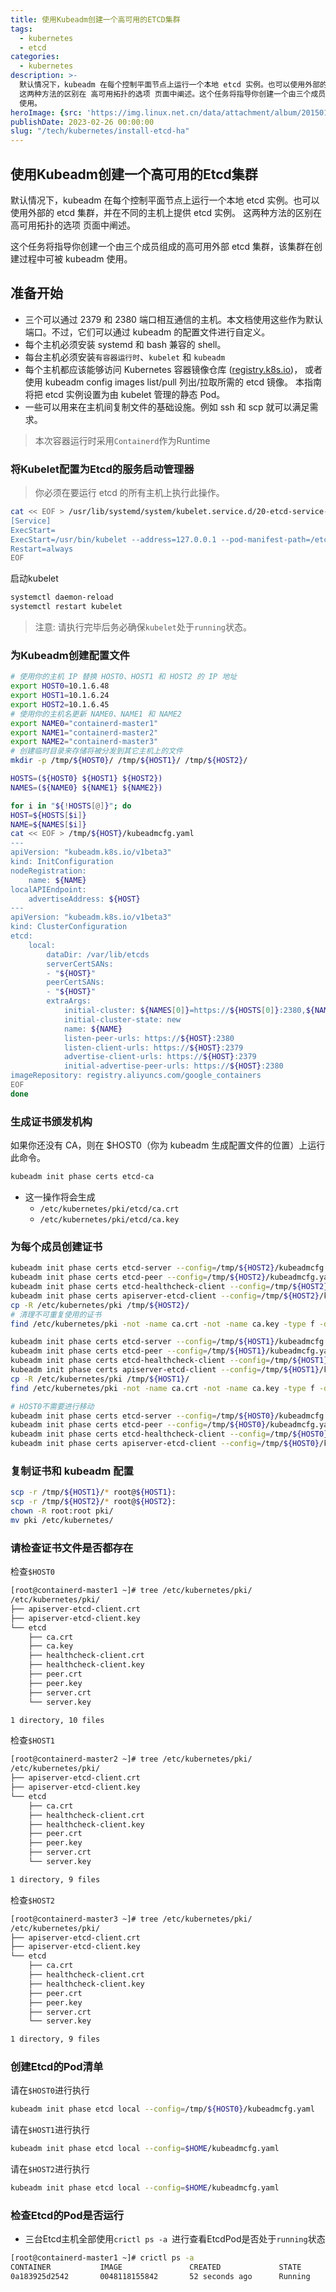 ```yaml
---
title: 使用Kubeadm创建一个高可用的ETCD集群
tags:
  - kubernetes
  - etcd
categories:
  - kubernetes
description: >-
  默认情况下，kubeadm 在每个控制平面节点上运行一个本地 etcd 实例。也可以使用外部的 etcd 集群，并在不同的主机上提供 etcd 实例。
  这两种方法的区别在 高可用拓扑的选项 页面中阐述。这个任务将指导你创建一个由三个成员组成的高可用外部 etcd 集群，该集群在创建过程中可被 kubeadm
  使用。
heroImage: {src: 'https://img.linux.net.cn/data/attachment/album/201501/29/141718izklanww82qm888k.png', inferSize: true}
publishDate: 2023-02-26 00:00:00
slug: "/tech/kubernetes/install-etcd-ha"
---
```


## 使用Kubeadm创建一个高可用的Etcd集群

默认情况下，kubeadm 在每个控制平面节点上运行一个本地 etcd 实例。也可以使用外部的 etcd 集群，并在不同的主机上提供 etcd 实例。 这两种方法的区别在 高可用拓扑的选项 页面中阐述。

这个任务将指导你创建一个由三个成员组成的高可用外部 etcd 集群，该集群在创建过程中可被 kubeadm 使用。

## 准备开始

- 三个可以通过 2379 和 2380 端口相互通信的主机。本文档使用这些作为默认端口。不过，它们可以通过 kubeadm 的配置文件进行自定义。
- 每个主机必须安装 systemd 和 bash 兼容的 shell。
- 每台主机必须安装`有容器运行时`、`kubelet` 和 `kubeadm`
- 每个主机都应该能够访问 Kubernetes 容器镜像仓库 ([registry.k8s.io](http://registry.k8s.io/))， 或者使用 kubeadm config images list/pull 列出/拉取所需的 etcd 镜像。 本指南将把 etcd 实例设置为由 kubelet 管理的静态 Pod。
- 一些可以用来在主机间复制文件的基础设施。例如 ssh 和 scp 就可以满足需求。

> 本次容器运行时采用`Containerd`作为Runtime

### 将Kubelet配置为Etcd的服务启动管理器

> 你必须在要运行 etcd 的所有主机上执行此操作。

```bash
cat << EOF > /usr/lib/systemd/system/kubelet.service.d/20-etcd-service-manager.conf 
[Service]
ExecStart=
ExecStart=/usr/bin/kubelet --address=127.0.0.1 --pod-manifest-path=/etc/kubernetes/manifests --cgroup-driver=systemd  --container-runtime=remote --container-runtime-endpoint=unix:///run/containerd/containerd.sock
Restart=always
EOF
```

启动kubelet

```bash
systemctl daemon-reload
systemctl restart kubelet
```

> 注意: 请执行完毕后务必确保`kubelet`处于`running`状态。

### 为Kubeadm创建配置文件
```bash
# 使用你的主机 IP 替换 HOST0、HOST1 和 HOST2 的 IP 地址
export HOST0=10.1.6.48
export HOST1=10.1.6.24
export HOST2=10.1.6.45
# 使用你的主机名更新 NAME0、NAME1 和 NAME2
export NAME0="containerd-master1"
export NAME1="containerd-master2"
export NAME2="containerd-master3"
# 创建临时目录来存储将被分发到其它主机上的文件
mkdir -p /tmp/${HOST0}/ /tmp/${HOST1}/ /tmp/${HOST2}/

HOSTS=(${HOST0} ${HOST1} ${HOST2})
NAMES=(${NAME0} ${NAME1} ${NAME2})

for i in "${!HOSTS[@]}"; do
HOST=${HOSTS[$i]}
NAME=${NAMES[$i]}
cat << EOF > /tmp/${HOST}/kubeadmcfg.yaml
---
apiVersion: "kubeadm.k8s.io/v1beta3"
kind: InitConfiguration
nodeRegistration:
    name: ${NAME}
localAPIEndpoint:
    advertiseAddress: ${HOST}
---
apiVersion: "kubeadm.k8s.io/v1beta3"
kind: ClusterConfiguration
etcd:
    local:
        dataDir: /var/lib/etcds
        serverCertSANs:
        - "${HOST}"
        peerCertSANs:
        - "${HOST}"
        extraArgs:
            initial-cluster: ${NAMES[0]}=https://${HOSTS[0]}:2380,${NAMES[1]}=https://${HOSTS[1]}:2380,${NAMES[2]}=https://${HOSTS[2]}:2380
            initial-cluster-state: new
            name: ${NAME}
            listen-peer-urls: https://${HOST}:2380
            listen-client-urls: https://${HOST}:2379
            advertise-client-urls: https://${HOST}:2379
            initial-advertise-peer-urls: https://${HOST}:2380
imageRepository: registry.aliyuncs.com/google_containers
EOF
done
```

### 生成证书颁发机构

如果你还没有 CA，则在 $HOST0（你为 kubeadm 生成配置文件的位置）上运行此命令。

```bash
kubeadm init phase certs etcd-ca
```

- 这一操作将会生成
  - `/etc/kubernetes/pki/etcd/ca.crt`
  - `/etc/kubernetes/pki/etcd/ca.key`

### 为每个成员创建证书

```bash
kubeadm init phase certs etcd-server --config=/tmp/${HOST2}/kubeadmcfg.yaml
kubeadm init phase certs etcd-peer --config=/tmp/${HOST2}/kubeadmcfg.yaml
kubeadm init phase certs etcd-healthcheck-client --config=/tmp/${HOST2}/kubeadmcfg.yaml
kubeadm init phase certs apiserver-etcd-client --config=/tmp/${HOST2}/kubeadmcfg.yaml
cp -R /etc/kubernetes/pki /tmp/${HOST2}/
# 清理不可重复使用的证书
find /etc/kubernetes/pki -not -name ca.crt -not -name ca.key -type f -delete

kubeadm init phase certs etcd-server --config=/tmp/${HOST1}/kubeadmcfg.yaml
kubeadm init phase certs etcd-peer --config=/tmp/${HOST1}/kubeadmcfg.yaml
kubeadm init phase certs etcd-healthcheck-client --config=/tmp/${HOST1}/kubeadmcfg.yaml
kubeadm init phase certs apiserver-etcd-client --config=/tmp/${HOST1}/kubeadmcfg.yaml
cp -R /etc/kubernetes/pki /tmp/${HOST1}/
find /etc/kubernetes/pki -not -name ca.crt -not -name ca.key -type f -delete

# HOST0不需要进行移动
kubeadm init phase certs etcd-server --config=/tmp/${HOST0}/kubeadmcfg.yaml
kubeadm init phase certs etcd-peer --config=/tmp/${HOST0}/kubeadmcfg.yaml
kubeadm init phase certs etcd-healthcheck-client --config=/tmp/${HOST0}/kubeadmcfg.yaml
kubeadm init phase certs apiserver-etcd-client --config=/tmp/${HOST0}/kubeadmcfg.yaml
```

### 复制证书和 kubeadm 配置

```bash
scp -r /tmp/${HOST1}/* root@${HOST1}:
scp -r /tmp/${HOST2}/* root@${HOST2}:
chown -R root:root pki/
mv pki /etc/kubernetes/
```

### 请检查证书文件是否都存在

检查`$HOST0`

```bash
[root@containerd-master1 ~]# tree /etc/kubernetes/pki/
/etc/kubernetes/pki/
├── apiserver-etcd-client.crt
├── apiserver-etcd-client.key
└── etcd
    ├── ca.crt
    ├── ca.key
    ├── healthcheck-client.crt
    ├── healthcheck-client.key
    ├── peer.crt
    ├── peer.key
    ├── server.crt
    └── server.key

1 directory, 10 files
```

检查`$HOST1`

```bash
[root@containerd-master2 ~]# tree /etc/kubernetes/pki/
/etc/kubernetes/pki/
├── apiserver-etcd-client.crt
├── apiserver-etcd-client.key
└── etcd
    ├── ca.crt
    ├── healthcheck-client.crt
    ├── healthcheck-client.key
    ├── peer.crt
    ├── peer.key
    ├── server.crt
    └── server.key

1 directory, 9 files
```

检查`$HOST2`

```bash
[root@containerd-master3 ~]# tree /etc/kubernetes/pki/
/etc/kubernetes/pki/
├── apiserver-etcd-client.crt
├── apiserver-etcd-client.key
└── etcd
    ├── ca.crt
    ├── healthcheck-client.crt
    ├── healthcheck-client.key
    ├── peer.crt
    ├── peer.key
    ├── server.crt
    └── server.key

1 directory, 9 files
```

### 创建Etcd的Pod清单

请在`$HOST0`进行执行

```bash
kubeadm init phase etcd local --config=/tmp/${HOST0}/kubeadmcfg.yaml
```

请在`$HOST1`进行执行

```bash
kubeadm init phase etcd local --config=$HOME/kubeadmcfg.yaml
```

请在`$HOST2`进行执行

```bash
kubeadm init phase etcd local --config=$HOME/kubeadmcfg.yaml
```

### 检查Etcd的Pod是否运行

- 三台Etcd主机全部使用`crictl ps -a `进行查看EtcdPod是否处于`running`状态

```bash
[root@containerd-master1 ~]# crictl ps -a
CONTAINER           IMAGE               CREATED             STATE               NAME                ATTEMPT             POD ID              POD
0a183925d2542       0048118155842       52 seconds ago      Running     
```